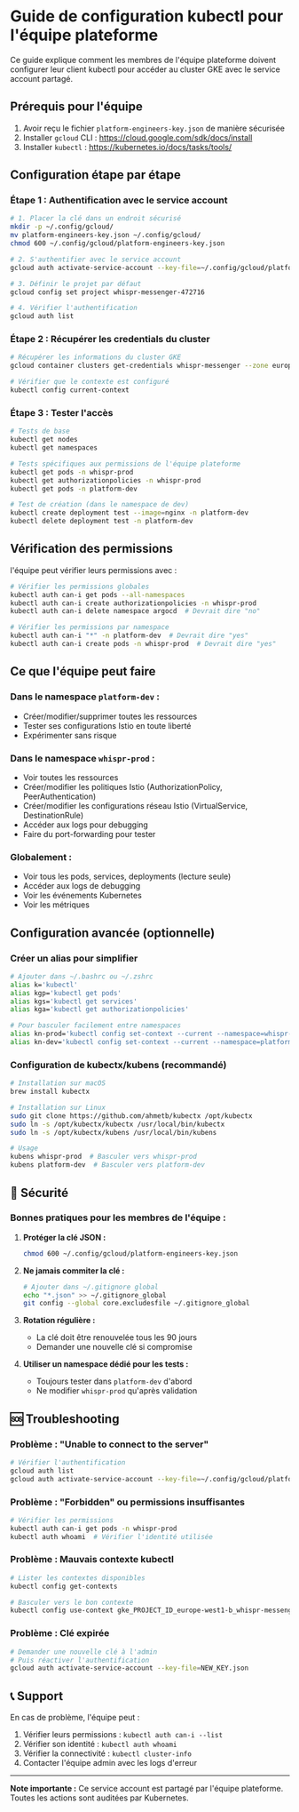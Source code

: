 # Guide de configuration kubectl pour l'équipe plateforme

Ce guide explique comment les membres de l'équipe plateforme doivent configurer leur client kubectl pour accéder au cluster GKE avec le service account partagé.

## Prérequis pour l'équipe

1. Avoir reçu le fichier `platform-engineers-key.json` de manière sécurisée
2. Installer `gcloud` CLI : https://cloud.google.com/sdk/docs/install
3. Installer `kubectl` : https://kubernetes.io/docs/tasks/tools/

## Configuration étape par étape

### Étape 1 : Authentification avec le service account

```bash
# 1. Placer la clé dans un endroit sécurisé
mkdir -p ~/.config/gcloud/
mv platform-engineers-key.json ~/.config/gcloud/
chmod 600 ~/.config/gcloud/platform-engineers-key.json

# 2. S'authentifier avec le service account
gcloud auth activate-service-account --key-file=~/.config/gcloud/platform-engineers-key.json

# 3. Définir le projet par défaut
gcloud config set project whispr-messenger-472716

# 4. Vérifier l'authentification
gcloud auth list
```

### Étape 2 : Récupérer les credentials du cluster

```bash
# Récupérer les informations du cluster GKE
gcloud container clusters get-credentials whispr-messenger --zone europe-west1-b

# Vérifier que le contexte est configuré
kubectl config current-context
```

### Étape 3 : Tester l'accès

```bash
# Tests de base
kubectl get nodes
kubectl get namespaces

# Tests spécifiques aux permissions de l'équipe plateforme
kubectl get pods -n whispr-prod
kubectl get authorizationpolicies -n whispr-prod
kubectl get pods -n platform-dev

# Test de création (dans le namespace de dev)
kubectl create deployment test --image=nginx -n platform-dev
kubectl delete deployment test -n platform-dev
```

## Vérification des permissions

l'équipe peut vérifier leurs permissions avec :

```bash
# Vérifier les permissions globales
kubectl auth can-i get pods --all-namespaces
kubectl auth can-i create authorizationpolicies -n whispr-prod
kubectl auth can-i delete namespace argocd  # Devrait dire "no"

# Vérifier les permissions par namespace
kubectl auth can-i "*" -n platform-dev  # Devrait dire "yes"
kubectl auth can-i create pods -n whispr-prod  # Devrait dire "yes"
```

## Ce que l'équipe peut faire

### Dans le namespace `platform-dev` :
- Créer/modifier/supprimer toutes les ressources
- Tester ses configurations Istio en toute liberté
- Expérimenter sans risque

### Dans le namespace `whispr-prod` :
- Voir toutes les ressources
- Créer/modifier les politiques Istio (AuthorizationPolicy, PeerAuthentication)
- Créer/modifier les configurations réseau Istio (VirtualService, DestinationRule)
- Accéder aux logs pour debugging
- Faire du port-forwarding pour tester

### Globalement :
- Voir tous les pods, services, deployments (lecture seule)
- Accéder aux logs de debugging
- Voir les événements Kubernetes
- Voir les métriques

## Configuration avancée (optionnelle)

### Créer un alias pour simplifier

```bash
# Ajouter dans ~/.bashrc ou ~/.zshrc
alias k='kubectl'
alias kgp='kubectl get pods'
alias kgs='kubectl get services'
alias kga='kubectl get authorizationpolicies'

# Pour basculer facilement entre namespaces
alias kn-prod='kubectl config set-context --current --namespace=whispr-prod'
alias kn-dev='kubectl config set-context --current --namespace=platform-dev'
```

### Configuration de kubectx/kubens (recommandé)

```bash
# Installation sur macOS
brew install kubectx

# Installation sur Linux
sudo git clone https://github.com/ahmetb/kubectx /opt/kubectx
sudo ln -s /opt/kubectx/kubectx /usr/local/bin/kubectx
sudo ln -s /opt/kubectx/kubens /usr/local/bin/kubens

# Usage
kubens whispr-prod  # Basculer vers whispr-prod
kubens platform-dev  # Basculer vers platform-dev
```

## 🔐 Sécurité

### Bonnes pratiques pour les membres de l'équipe :

1. **Protéger la clé JSON :**
   ```bash
   chmod 600 ~/.config/gcloud/platform-engineers-key.json
   ```

2. **Ne jamais commiter la clé :**
   ```bash
   # Ajouter dans ~/.gitignore global
   echo "*.json" >> ~/.gitignore_global
   git config --global core.excludesfile ~/.gitignore_global
   ```

3. **Rotation régulière :**
   - La clé doit être renouvelée tous les 90 jours
   - Demander une nouvelle clé si compromise

4. **Utiliser un namespace dédié pour les tests :**
   - Toujours tester dans `platform-dev` d'abord
   - Ne modifier `whispr-prod` qu'après validation

## 🆘 Troubleshooting

### Problème : "Unable to connect to the server"
```bash
# Vérifier l'authentification
gcloud auth list
gcloud auth activate-service-account --key-file=~/.config/gcloud/platform-engineers-key.json
```

### Problème : "Forbidden" ou permissions insuffisantes
```bash
# Vérifier les permissions
kubectl auth can-i get pods -n whispr-prod
kubectl auth whoami  # Vérifier l'identité utilisée
```

### Problème : Mauvais contexte kubectl
```bash
# Lister les contextes disponibles
kubectl config get-contexts

# Basculer vers le bon contexte
kubectl config use-context gke_PROJECT_ID_europe-west1-b_whispr-messenger
```

### Problème : Clé expirée
```bash
# Demander une nouvelle clé à l'admin
# Puis réactiver l'authentification
gcloud auth activate-service-account --key-file=NEW_KEY.json
```

## 📞 Support

En cas de problème, l'équipe peut :
1. Vérifier leurs permissions : `kubectl auth can-i --list`
2. Vérifier son identité : `kubectl auth whoami`
3. Vérifier la connectivité : `kubectl cluster-info`
4. Contacter l'équipe admin avec les logs d'erreur

---

**Note importante :** Ce service account est partagé par l'équipe plateforme. Toutes les actions sont auditées par Kubernetes.